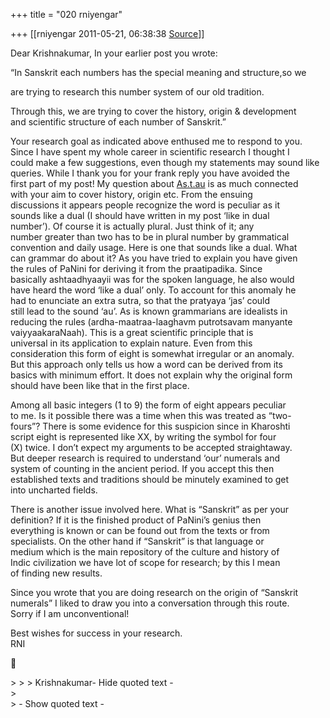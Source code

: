 +++
title = "020 rniyengar"

+++
[[rniyengar	2011-05-21, 06:38:38 [Source](https://groups.google.com/g/bvparishat/c/a5Nqw2dvShw)]]



Dear Krishnakumar, In your earlier post you wrote:

“In Sanskrit each numbers has the special meaning and structure,so we

  
are trying to research this number system of our old tradition.  

Through this, we are trying to cover the history, origin & development  
and scientific structure of each number of Sanskrit.”

Your research goal as indicated above enthused me to respond to you.  
Since I have spent my whole career in scientific research I thought I  
could make a few suggestions, even though my statements may sound like  
queries. While I thank you for your frank reply you have avoided the  
first part of my post! My question about [As.t.au](http://As.t.au) is as much connected  
with your aim to cover history, origin etc. From the ensuing  
discussions it appears people recognize the word is peculiar as it  
sounds like a dual (I should have written in my post ‘like in dual  
number’). Of course it is actually plural. Just think of it; any  
number greater than two has to be in plural number by grammatical  
convention and daily usage. Here is one that sounds like a dual. What  
can grammar do about it? As you have tried to explain you have given  
the rules of PaNini for deriving it from the praatipadika. Since  
basically ashtaadhyaayii was for the spoken language, he also would  
have heard the word ‘like a dual’ only. To account for this anomaly he  
had to enunciate an extra sutra, so that the pratyaya ‘jas’ could  
still lead to the sound ‘au’. As is known grammarians are idealists in  
reducing the rules (ardha-maatraa-laaghavm putrotsavam manyante  
vaiyyaakaraNaah). This is a great scientific principle that is  
universal in its application to explain nature. Even from this  
consideration this form of eight is somewhat irregular or an anomaly.  
But this approach only tells us how a word can be derived from its  
basics with minimum effort. It does not explain why the original form  
should have been like that in the first place.

Among all basic integers (1 to 9) the form of eight appears peculiar  
to me. Is it possible there was a time when this was treated as “two-  
fours”? There is some evidence for this suspicion since in Kharoshti  
script eight is represented like XX, by writing the symbol for four  
(X) twice. I don’t expect my arguments to be accepted straightaway.  
But deeper research is required to understand ‘our’ numerals and  
system of counting in the ancient period. If you accept this then  
established texts and traditions should be minutely examined to get  
into uncharted fields.

There is another issue involved here. What is “Sanskrit” as per your  
definition? If it is the finished product of PaNini’s genius then  
everything is known or can be found out from the texts or from  
specialists. On the other hand if “Sanskrit” is that language or  
medium which is the main repository of the culture and history of  
Indic civilization we have lot of scope for research; by this I mean  
of finding new results.

Since you wrote that you are doing research on the origin of “Sanskrit  
numerals” I liked to draw you into a conversation through this route.  
Sorry if I am unconventional!

Best wishes for success in your research.  
RNI



\> \> \> Krishnakumar- Hide quoted text -  
\>  
\> - Show quoted text -

